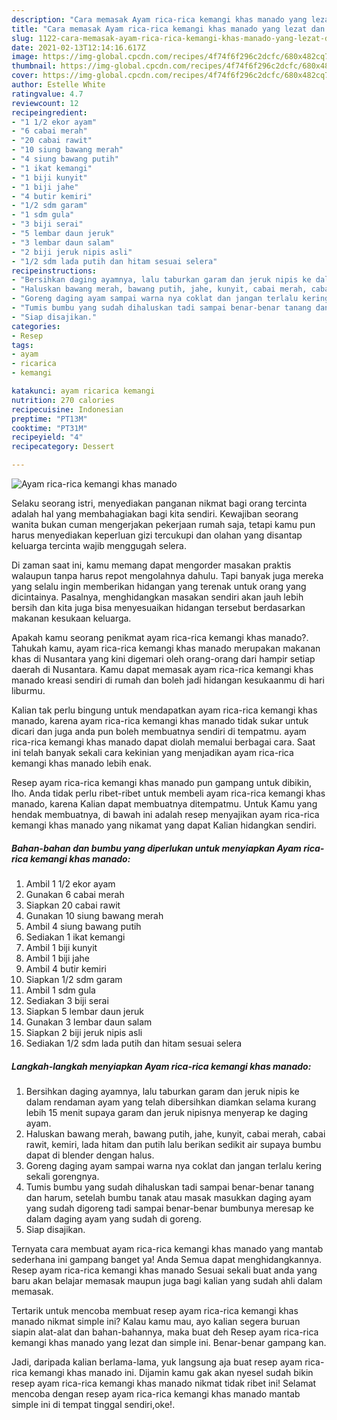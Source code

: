 ```yaml
---
description: "Cara memasak Ayam rica-rica kemangi khas manado yang lezat dan Mudah Dibuat"
title: "Cara memasak Ayam rica-rica kemangi khas manado yang lezat dan Mudah Dibuat"
slug: 1122-cara-memasak-ayam-rica-rica-kemangi-khas-manado-yang-lezat-dan-mudah-dibuat
date: 2021-02-13T12:14:16.617Z
image: https://img-global.cpcdn.com/recipes/4f74f6f296c2dcfc/680x482cq70/ayam-rica-rica-kemangi-khas-manado-foto-resep-utama.jpg
thumbnail: https://img-global.cpcdn.com/recipes/4f74f6f296c2dcfc/680x482cq70/ayam-rica-rica-kemangi-khas-manado-foto-resep-utama.jpg
cover: https://img-global.cpcdn.com/recipes/4f74f6f296c2dcfc/680x482cq70/ayam-rica-rica-kemangi-khas-manado-foto-resep-utama.jpg
author: Estelle White
ratingvalue: 4.7
reviewcount: 12
recipeingredient:
- "1 1/2 ekor ayam"
- "6 cabai merah"
- "20 cabai rawit"
- "10 siung bawang merah"
- "4 siung bawang putih"
- "1 ikat kemangi"
- "1 biji kunyit"
- "1 biji jahe"
- "4 butir kemiri"
- "1/2 sdm garam"
- "1 sdm gula"
- "3 biji serai"
- "5 lembar daun jeruk"
- "3 lembar daun salam"
- "2 biji jeruk nipis asli"
- "1/2 sdm lada putih dan hitam sesuai selera"
recipeinstructions:
- "Bersihkan daging ayamnya, lalu taburkan garam dan jeruk nipis ke dalam rendaman ayam yang telah dibersihkan diamkan selama kurang lebih 15 menit supaya garam dan jeruk nipisnya menyerap ke daging ayam."
- "Haluskan bawang merah, bawang putih, jahe, kunyit, cabai merah, cabai rawit, kemiri, lada hitam dan putih lalu berikan sedikit air supaya bumbu dapat di blender dengan halus."
- "Goreng daging ayam sampai warna nya coklat dan jangan terlalu kering sekali gorengnya."
- "Tumis bumbu yang sudah dihaluskan tadi sampai benar-benar tanang dan harum, setelah bumbu tanak atau masak masukkan daging ayam yang sudah digoreng tadi sampai benar-benar bumbunya meresap ke dalam daging ayam yang sudah di goreng."
- "Siap disajikan."
categories:
- Resep
tags:
- ayam
- ricarica
- kemangi

katakunci: ayam ricarica kemangi 
nutrition: 270 calories
recipecuisine: Indonesian
preptime: "PT13M"
cooktime: "PT31M"
recipeyield: "4"
recipecategory: Dessert

---
```



![Ayam rica-rica kemangi khas manado](https://img-global.cpcdn.com/recipes/4f74f6f296c2dcfc/680x482cq70/ayam-rica-rica-kemangi-khas-manado-foto-resep-utama.jpg)

Selaku seorang istri, menyediakan panganan nikmat bagi orang tercinta adalah hal yang membahagiakan bagi kita sendiri. Kewajiban seorang  wanita bukan cuman mengerjakan pekerjaan rumah saja, tetapi kamu pun harus menyediakan keperluan gizi tercukupi dan olahan yang disantap keluarga tercinta wajib menggugah selera.

Di zaman  saat ini, kamu memang dapat mengorder masakan praktis walaupun tanpa harus repot mengolahnya dahulu. Tapi banyak juga mereka yang selalu ingin memberikan hidangan yang terenak untuk orang yang dicintainya. Pasalnya, menghidangkan masakan sendiri akan jauh lebih bersih dan kita juga bisa menyesuaikan hidangan tersebut berdasarkan makanan kesukaan keluarga. 



Apakah kamu seorang penikmat ayam rica-rica kemangi khas manado?. Tahukah kamu, ayam rica-rica kemangi khas manado merupakan makanan khas di Nusantara yang kini digemari oleh orang-orang dari hampir setiap daerah di Nusantara. Kamu dapat memasak ayam rica-rica kemangi khas manado kreasi sendiri di rumah dan boleh jadi hidangan kesukaanmu di hari liburmu.

Kalian tak perlu bingung untuk mendapatkan ayam rica-rica kemangi khas manado, karena ayam rica-rica kemangi khas manado tidak sukar untuk dicari dan juga anda pun boleh membuatnya sendiri di tempatmu. ayam rica-rica kemangi khas manado dapat diolah memalui berbagai cara. Saat ini telah banyak sekali cara kekinian yang menjadikan ayam rica-rica kemangi khas manado lebih enak.

Resep ayam rica-rica kemangi khas manado pun gampang untuk dibikin, lho. Anda tidak perlu ribet-ribet untuk membeli ayam rica-rica kemangi khas manado, karena Kalian dapat membuatnya ditempatmu. Untuk Kamu yang hendak membuatnya, di bawah ini adalah resep menyajikan ayam rica-rica kemangi khas manado yang nikamat yang dapat Kalian hidangkan sendiri.

<!--inarticleads1-->

##### Bahan-bahan dan bumbu yang diperlukan untuk menyiapkan Ayam rica-rica kemangi khas manado:

1. Ambil 1 1/2 ekor ayam
1. Gunakan 6 cabai merah
1. Siapkan 20 cabai rawit
1. Gunakan 10 siung bawang merah
1. Ambil 4 siung bawang putih
1. Sediakan 1 ikat kemangi
1. Ambil 1 biji kunyit
1. Ambil 1 biji jahe
1. Ambil 4 butir kemiri
1. Siapkan 1/2 sdm garam
1. Ambil 1 sdm gula
1. Sediakan 3 biji serai
1. Siapkan 5 lembar daun jeruk
1. Gunakan 3 lembar daun salam
1. Siapkan 2 biji jeruk nipis asli
1. Sediakan 1/2 sdm lada putih dan hitam sesuai selera




<!--inarticleads2-->

##### Langkah-langkah menyiapkan Ayam rica-rica kemangi khas manado:

1. Bersihkan daging ayamnya, lalu taburkan garam dan jeruk nipis ke dalam rendaman ayam yang telah dibersihkan diamkan selama kurang lebih 15 menit supaya garam dan jeruk nipisnya menyerap ke daging ayam.
1. Haluskan bawang merah, bawang putih, jahe, kunyit, cabai merah, cabai rawit, kemiri, lada hitam dan putih lalu berikan sedikit air supaya bumbu dapat di blender dengan halus.
1. Goreng daging ayam sampai warna nya coklat dan jangan terlalu kering sekali gorengnya.
1. Tumis bumbu yang sudah dihaluskan tadi sampai benar-benar tanang dan harum, setelah bumbu tanak atau masak masukkan daging ayam yang sudah digoreng tadi sampai benar-benar bumbunya meresap ke dalam daging ayam yang sudah di goreng.
1. Siap disajikan.




Ternyata cara membuat ayam rica-rica kemangi khas manado yang mantab sederhana ini gampang banget ya! Anda Semua dapat menghidangkannya. Resep ayam rica-rica kemangi khas manado Sesuai sekali buat anda yang baru akan belajar memasak maupun juga bagi kalian yang sudah ahli dalam memasak.

Tertarik untuk mencoba membuat resep ayam rica-rica kemangi khas manado nikmat simple ini? Kalau kamu mau, ayo kalian segera buruan siapin alat-alat dan bahan-bahannya, maka buat deh Resep ayam rica-rica kemangi khas manado yang lezat dan simple ini. Benar-benar gampang kan. 

Jadi, daripada kalian berlama-lama, yuk langsung aja buat resep ayam rica-rica kemangi khas manado ini. Dijamin kamu gak akan nyesel sudah bikin resep ayam rica-rica kemangi khas manado nikmat tidak ribet ini! Selamat mencoba dengan resep ayam rica-rica kemangi khas manado mantab simple ini di tempat tinggal sendiri,oke!.


